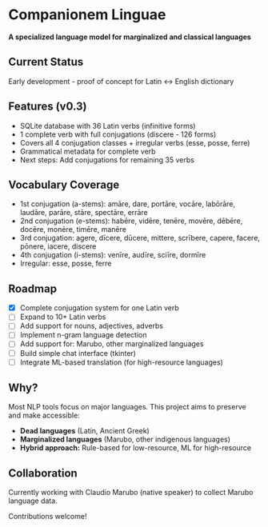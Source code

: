 # Companionem Linguae

**A specialized language model for marginalized and classical languages**

## Current Status
Early development - proof of concept for Latin ↔ English dictionary

## Features (v0.3)
- SQLite database with 36 Latin verbs (infinitive forms)
- 1 complete verb with full conjugations (discere - 126 forms)
- Covers all 4 conjugation classes + irregular verbs (esse, posse, ferre)
- Grammatical metadata for complete verb
- Next steps: Add conjugations for remaining 35 verbs

## Vocabulary Coverage
- 1st conjugation (a-stems): amāre, dare, portāre, vocāre, labōrāre, laudāre, parāre, stāre, spectāre, errāre
- 2nd conjugation (e-stems): habēre, vidēre, tenēre, movēre, dēbēre, docēre, monēre, timēre, manēre
- 3rd conjugation: agere, dīcere, dūcere, mittere, scrībere, capere, facere, pōnere, iacere, discere
- 4th conjugation (i-stems): venīre, audīre, sciīre, dormīre
- Irregular: esse, posse, ferre

## Roadmap
- [x] Complete conjugation system for one Latin verb
- [ ] Expand to 10+ Latin verbs
- [ ] Add support for nouns, adjectives, adverbs
- [ ] Implement n-gram language detection
- [ ] Add support for: Marubo, other marginalized languages
- [ ] Build simple chat interface (tkinter)
- [ ] Integrate ML-based translation (for high-resource languages)

## Why?
Most NLP tools focus on major languages. This project aims to preserve and make accessible:
- **Dead languages** (Latin, Ancient Greek)
- **Marginalized languages** (Marubo, other indigenous languages)
- **Hybrid approach:** Rule-based for low-resource, ML for high-resource

## Collaboration
Currently working with Claudio Marubo (native speaker) to collect Marubo language data.

Contributions welcome!
